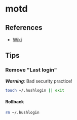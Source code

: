 # motd

## References

- [Wiki](https://en.wikipedia.org/wiki/Motd_(Unix))

## Tips

### Remove "Last login"

***Warning***: Bad security practice!

```sh
touch ~/.hushlogin || exit
```

#### Rollback

```sh
rm ~/.hushlogin
```
